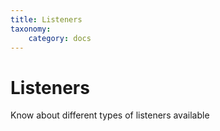 ```yaml
---
title: Listeners
taxonomy:
    category: docs
---
```




# Listeners

Know about different types of listeners available

